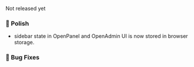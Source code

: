 Not released yet

### 💅 Polish
- sidebar state in OpenPanel and OpenAdmin UI is now stored in browser storage.

### 🐛 Bug Fixes
